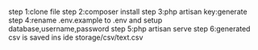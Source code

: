 step 1:clone file
step 2:composer install
step 3:php artisan key:generate
step 4:rename .env.example to .env and setup database,username,password
step 5:php artisan serve
step 6:generated csv is saved ins 
       ide storage/csv/text.csv
